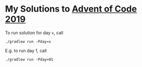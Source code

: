 # My Solutions to [Advent of Code 2019](https://adventofcode.com/2019)

To run solution for day `x`, call

    ./gradlew run -Pday=x

E.g. to run day 1, call

    ./gradlew run -Pday=01
